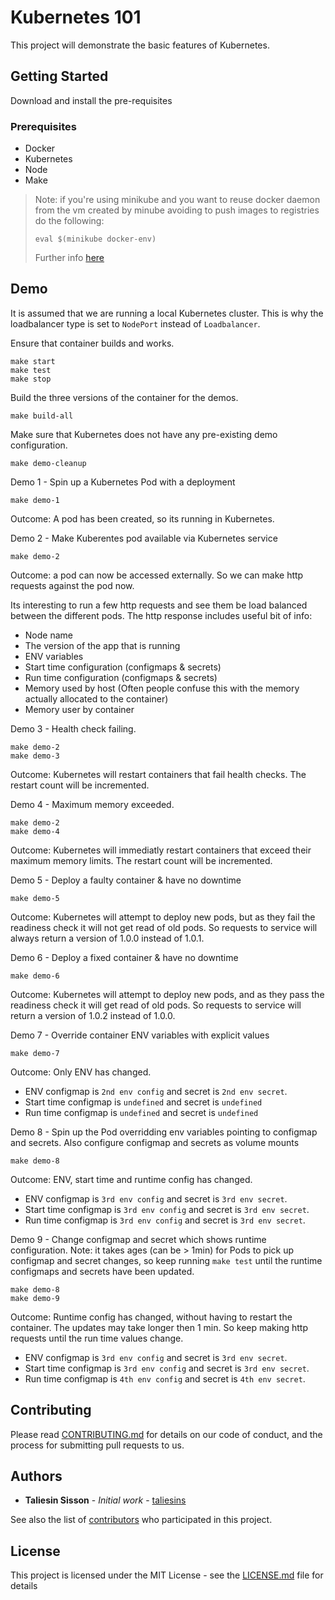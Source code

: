 # Kubernetes 101

This project will demonstrate the basic features of Kubernetes.

## Getting Started

Download and install the pre-requisites

### Prerequisites

- Docker
- Kubernetes
- Node
- Make

> Note: if you're using minikube and you want to reuse docker daemon from the vm created by minube avoiding to push images to registries do the following: 
>
>```eval $(minikube docker-env)```
>
>Further info [here](https://github.com/kubernetes/minikube/blob/0c616a6b42b28a1aab8397f5a9061f8ebbd9f3d9/README.md#reusing-the-docker-daemon)

## Demo

It is assumed that we are running a local Kubernetes cluster. This is why the loadbalancer type is set to `NodePort` instead of `Loadbalancer`.

Ensure that container builds and works.
```
make start
make test
make stop
```

Build the three versions of the container for the demos.
```
make build-all
```

Make sure that Kubernetes does not have any pre-existing demo configuration.
```
make demo-cleanup
```

Demo 1 - Spin up a Kubernetes Pod with a deployment
```
make demo-1
```
Outcome: A pod has been created, so its running in Kubernetes.


Demo 2 - Make Kuberentes pod available via Kubernetes service
```
make demo-2
```
Outcome: a pod can now be accessed externally. So we can make http requests against the pod now.

Its interesting to run a few http requests and see them be load balanced between the different pods.
The http response includes useful bit of info:
* Node name
* The version of the app that is running
* ENV variables
* Start time configuration (configmaps & secrets)
* Run time configuration (configmaps & secrets)
* Memory used by host (Often people confuse this with the memory actually allocated to the container)
* Memory user by container


Demo 3 - Health check failing. 
```
make demo-2
make demo-3
```
Outcome: Kubernetes will restart containers that fail health checks. The restart count will be incremented.

Demo 4 - Maximum memory exceeded. 
```
make demo-2
make demo-4
```
Outcome: Kubernetes will immediatly restart containers that exceed their maximum memory limits. The restart count will be incremented. 

Demo 5 - Deploy a faulty container & have no downtime
```
make demo-5
```
Outcome: Kubernetes will attempt to deploy new pods, but as they fail the readiness check it will not get read of old pods. So requests to service will always return a version of 1.0.0 instead of 1.0.1. 

Demo 6 - Deploy a fixed container & have no downtime
```
make demo-6
```
Outcome: Kubernetes will attempt to deploy new pods, and as they pass the readiness check it will get read of old pods. So requests to service will return a version of 1.0.2 instead of 1.0.0.

Demo 7 - Override container ENV variables with explicit values
```
make demo-7
```
Outcome: Only ENV has changed.
* ENV configmap is `2nd env config` and secret is `2nd env secret`. 
* Start time configmap is `undefined` and secret is `undefined` 
* Run time configmap is `undefined` and secret is `undefined` 

Demo 8 - Spin up the Pod overridding env variables pointing to configmap and secrets. Also configure configmap and secrets as volume mounts
```
make demo-8
```
Outcome: ENV, start time and runtime config has changed.
* ENV configmap is `3rd env config` and secret is `3rd env secret`. 
* Start time configmap is `3rd env config` and secret is `3rd env secret`.
* Run time configmap is `3rd env config` and secret is `3rd env secret`.


Demo 9 - Change configmap and secret which shows runtime configuration. Note: it takes ages (can be > 1min) for Pods to pick up configmap and secret changes, so keep running `make test` until the runtime configmaps and secrets have been updated.
```
make demo-8
make demo-9
```
Outcome: Runtime config has changed, without having to restart the container. The updates may take longer then 1 min. So keep making http requests until the run time values change.
* ENV configmap is `3rd env config` and secret is `3rd env secret`. 
* Start time configmap is `3rd env config` and secret is `3rd env secret`.
* Run time configmap is `4th env config` and secret is `4th env secret`.

## Contributing

Please read [CONTRIBUTING.md](https://github.com/contino/kubernetes-101) for details on our code of conduct, and the process for submitting pull requests to us.

## Authors

* **Taliesin Sisson** - *Initial work* - [taliesins](https://github.com/taliesins)

See also the list of [contributors](https://github.com/contino/kubernetes-101/contributors) who participated in this project.

## License

This project is licensed under the MIT License - see the [LICENSE.md](LICENSE.md) file for details

